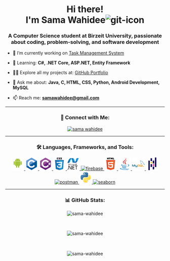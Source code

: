 <h1 align="center">Hi there!<br>I'm Sama Wahidee<img src="https://media.tenor.com/4DXFPJ_AuogAAAAi/line-friends.gif" alt="git-icon" width="70" height="80"/> </h1>
<h3 align="center">A Computer Science student at Birzeit University, passionate about coding, problem-solving, and software development</h3>


- 🔭 I’m currently working on [Task Management System](https://github.com/Sama-wahidee/TaskManagementSystem)
  
- 🌱 Learning: **C#, .NET Core, ASP.NET, Entity Framework**

- 👨‍💻 Explore all my projects at: [GitHub Portfolio](https://github.com/Sama-wahidee)

- 💬 Ask me about: **Java, C, HTML, CSS, Python, Android Development, MySQL**

- 📫 Reach me: **samawahidee@gmail.com**

---

<h3 align="center">🌸 Connect with Me:</h3>
<p align="center">
  <a href="https://ps.linkedin.com/in/sama-wahidee-b0730925b" target="_blank">
    <img align="center" src="https://raw.githubusercontent.com/rahuldkjain/github-profile-readme-generator/master/src/images/icons/Social/linked-in-alt.svg" alt="sama wahidee" height="30" width="40" />
  </a>
</p>

---

<h3 align="center">🛠️ Languages, Frameworks, and Tools:</h3>
<p align="center">
  <a href="https://developer.android.com" target="_blank" rel="noreferrer">
    <img src="https://raw.githubusercontent.com/devicons/devicon/master/icons/android/android-original-wordmark.svg" alt="android" width="40" height="40"/>
  </a> 
  <a href="https://www.cprogramming.com/" target="_blank" rel="noreferrer">
    <img src="https://raw.githubusercontent.com/devicons/devicon/master/icons/c/c-original.svg" alt="c" width="40" height="40"/>
  </a> 
  <a href="https://www.w3schools.com/cs/" target="_blank" rel="noreferrer">
    <img src="https://raw.githubusercontent.com/devicons/devicon/master/icons/csharp/csharp-original.svg" alt="csharp" width="40" height="40"/>
  </a> 
  <a href="https://www.w3schools.com/css/" target="_blank" rel="noreferrer">
    <img src="https://raw.githubusercontent.com/devicons/devicon/master/icons/css3/css3-original-wordmark.svg" alt="css3" width="40" height="40"/>
  </a>
  <a href="https://dotnet.microsoft.com/" target="_blank" rel="noreferrer">
    <img src="https://raw.githubusercontent.com/devicons/devicon/master/icons/dot-net/dot-net-original-wordmark.svg" alt="dotnet" width="40" height="40"/>
  </a>
  <a href="https://firebase.google.com/" target="_blank" rel="noreferrer">
    <img src="https://www.vectorlogo.zone/logos/firebase/firebase-icon.svg" alt="firebase" width="40" height="40"/>
  </a> 
  <a href="https://www.w3.org/html/" target="_blank" rel="noreferrer">
    <img src="https://raw.githubusercontent.com/devicons/devicon/master/icons/html5/html5-original-wordmark.svg" alt="html5" width="40" height="40"/>
  </a>
  <a href="https://www.java.com" target="_blank" rel="noreferrer">
    <img src="https://raw.githubusercontent.com/devicons/devicon/master/icons/java/java-original.svg" alt="java" width="40" height="40"/>
  </a> 
  <a href="https://www.mysql.com/" target="_blank" rel="noreferrer">
    <img src="https://raw.githubusercontent.com/devicons/devicon/master/icons/mysql/mysql-original-wordmark.svg" alt="mysql" width="40" height="40"/>
  </a> 
  <a href="https://pandas.pydata.org/" target="_blank" rel="noreferrer">
    <img src="https://raw.githubusercontent.com/devicons/devicon/2ae2a900d2f041da66e950e4d48052658d850630/icons/pandas/pandas-original.svg" alt="pandas" width="40" height="40"/>
  </a>
  <a href="https://postman.com" target="_blank" rel="noreferrer">
    <img src="https://www.vectorlogo.zone/logos/getpostman/getpostman-icon.svg" alt="postman" width="40" height="40"/>
  </a>
  <a href="https://www.python.org" target="_blank" rel="noreferrer">
    <img src="https://raw.githubusercontent.com/devicons/devicon/master/icons/python/python-original.svg" alt="python" width="40" height="40"/>
  </a>
  <a href="https://seaborn.pydata.org/" target="_blank" rel="noreferrer">
    <img src="https://seaborn.pydata.org/_images/logo-mark-lightbg.svg" alt="seaborn" width="40" height="40"/>
  </a>
</p>

---

<h3 align="center">📊 GitHub Stats:</h3>
<p align="center">
  <img align="center" src="https://github-readme-stats.vercel.app/api/top-langs?username=sama-wahidee&show_icons=true&locale=en&layout=compact" alt="sama-wahidee" />
</p>
<br>
<p align="center">
  <img align="center" src="https://github-readme-stats.vercel.app/api?username=sama-wahidee&show_icons=true&locale=en" alt="sama-wahidee" />
</p>
<br>
<p align="center">
  <img align="center" src="https://github-readme-streak-stats.herokuapp.com/?user=sama-wahidee&" alt="sama-wahidee" />
</p>

